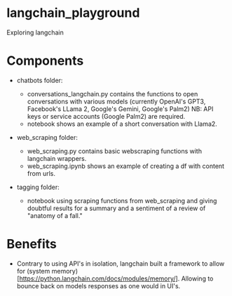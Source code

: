# langchain_playground
Exploring langchain


# Components
- chatbots folder:
    - conversations_langchain.py contains the functions to open conversations with various models (currently OpenAI's GPT3, Facebook's LLama 2, Google's Gemini, Google's Palm2)
    NB: API keys or service accounts (Google Palm2) are required.
    - notebook shows an example of a short conversation with Llama2.

- web_scraping folder:
    - web_scraping.py contains basic webscraping functions with langchain wrappers.
    - web_scraping.ipynb shows an example of creating a df with content from urls.

- tagging folder:
   - notebook using scraping functions from web_scraping and giving doubtful results for a summary and a sentiment of a review of "anatomy of a fall."

# Benefits
- Contrary to using API's in isolation, langchain built a framework to allow for (system memory)[https://python.langchain.com/docs/modules/memory/]. Allowing to bounce back on models responses as one would in UI's.
